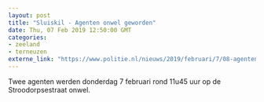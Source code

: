 ```yaml
---
layout: post
title: "Sluiskil - Agenten onwel geworden"
date: Thu, 07 Feb 2019 12:50:00 GMT
categories: 
- zeeland 
- terneuzen 
externe_link: "https://www.politie.nl/nieuws/2019/februari/7/08-agenten-onwel-geworden.html"
---
```


Twee agenten werden donderdag 7 februari rond 11u45 uur op de Stroodorpsestraat onwel.
